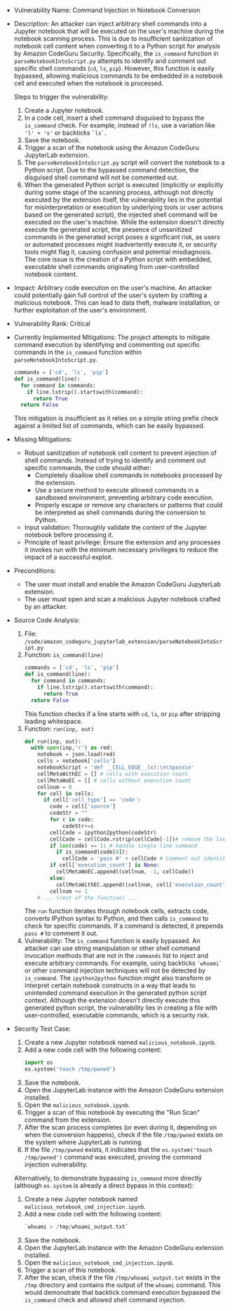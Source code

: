 - Vulnerability Name: Command Injection in Notebook Conversion
- Description:
    An attacker can inject arbitrary shell commands into a Jupyter notebook that will be executed on the user's machine during the notebook scanning process. This is due to insufficient sanitization of notebook cell content when converting it to a Python script for analysis by Amazon CodeGuru Security. Specifically, the `is_command` function in `parseNotebookIntoScript.py` attempts to identify and comment out specific shell commands (`cd`, `ls`, `pip`). However, this function is easily bypassed, allowing malicious commands to be embedded in a notebook cell and executed when the notebook is processed.

    Steps to trigger the vulnerability:
    1. Create a Jupyter notebook.
    2. In a code cell, insert a shell command disguised to bypass the `is_command` check. For example, instead of `!ls`, use a variation like  `'l' + 's'` or backticks `` `ls` ``.
    3. Save the notebook.
    4. Trigger a scan of the notebook using the Amazon CodeGuru JupyterLab extension.
    5. The `parseNotebookIntoScript.py` script will convert the notebook to a Python script. Due to the bypassed command detection, the disguised shell command will not be commented out.
    6. When the generated Python script is executed (implicitly or explicitly during some stage of the scanning process, although not directly executed by the extension itself, the vulnerability lies in the potential for misinterpretation or execution by underlying tools or user actions based on the generated script), the injected shell command will be executed on the user's machine. While the extension doesn't directly execute the generated script, the presence of unsanitized commands in the generated script poses a significant risk, as users or automated processes might inadvertently execute it, or security tools might flag it, causing confusion and potential misdiagnosis. The core issue is the creation of a Python script with embedded, executable shell commands originating from user-controlled notebook content.
- Impact:
    Arbitrary code execution on the user's machine. An attacker could potentially gain full control of the user's system by crafting a malicious notebook. This can lead to data theft, malware installation, or further exploitation of the user's environment.
- Vulnerability Rank: Critical
- Currently Implemented Mitigations:
    The project attempts to mitigate command execution by identifying and commenting out specific commands in the `is_command` function within `parseNotebookIntoScript.py`.
    ```python
    commands = ['cd', 'ls', 'pip']
    def is_command(line):
      for command in commands:
        if line.lstrip().startswith(command):
          return True
      return False
    ```
    This mitigation is insufficient as it relies on a simple string prefix check against a limited list of commands, which can be easily bypassed.
- Missing Mitigations:
    - Robust sanitization of notebook cell content to prevent injection of shell commands. Instead of trying to identify and comment out specific commands, the code should either:
        -  Completely disallow shell commands in notebooks processed by the extension.
        -  Use a secure method to execute allowed commands in a sandboxed environment, preventing arbitrary code execution.
        -  Properly escape or remove any characters or patterns that could be interpreted as shell commands during the conversion to Python.
    - Input validation: Thoroughly validate the content of the Jupyter notebook before processing it.
    - Principle of least privilege: Ensure the extension and any processes it invokes run with the minimum necessary privileges to reduce the impact of a successful exploit.
- Preconditions:
    - The user must install and enable the Amazon CodeGuru JupyterLab extension.
    - The user must open and scan a malicious Jupyter notebook crafted by an attacker.
- Source Code Analysis:
    1. File: `/code/amazon_codeguru_jupyterlab_extension/parseNotebookIntoScript.py`
    2. Function: `is_command(line)`
       ```python
       commands = ['cd', 'ls', 'pip']
       def is_command(line):
         for command in commands:
           if line.lstrip().startswith(command):
             return True
         return False
       ```
       This function checks if a line starts with `cd`, `ls`, or `pip` after stripping leading whitespace.
    3. Function: `run(inp, out)`
       ```python
       def run(inp, out):
         with open(inp,'r') as red:
           notebook = json.load(red)
           cells = notebook['cells']
           notebookScript = 'def __CELL_EDGE__(x):\n\tpass\n'
           cellMetaWithEC = [] # cells with execution count
           cellMetaWoEC = [] # cells without execution count
           cellnum = 0
           for cell in cells:
             if cell['cell_type'] == 'code':
               code = cell['source']
               codeStr = ""
               for c in code:
                   codeStr+=c
               cellCode = ipython2python(codeStr)
               cellCode = cellCode.rstrip(cellCode[-1])# remove the last line break
               if len(code) == 1: # handle single line command
                 if is_command(code[0]):
                   cellCode = 'pass #' + cellCode # Comment out identified commands
               if cell['execution_count'] is None:
                 cellMetaWoEC.append((cellnum, -1, cellCode))
               else:
                 cellMetaWithEC.append((cellnum, cell['execution_count'], cellCode))
               cellnum += 1
           # ... (rest of the function) ...
       ```
       The `run` function iterates through notebook cells, extracts code, converts IPython syntax to Python, and then calls `is_command` to check for specific commands. If a command is detected, it prepends `pass #` to comment it out.
    4. Vulnerability: The `is_command` function is easily bypassed. An attacker can use string manipulation or other shell command invocation methods that are not in the `commands` list to inject and execute arbitrary commands. For example, using backticks `` `whoami` `` or other command injection techniques will not be detected by `is_command`. The `ipython2python` function might also transform or interpret certain notebook constructs in a way that leads to unintended command execution in the generated python script context.  Although the extension doesn't directly execute this generated python script, the vulnerability lies in creating a file with user-controlled, executable commands, which is a security risk.
- Security Test Case:
    1. Create a new Jupyter notebook named `malicious_notebook.ipynb`.
    2. Add a new code cell with the following content:
       ```python
       import os
       os.system('touch /tmp/pwned')
       ````
    3. Save the notebook.
    4. Open the JupyterLab instance with the Amazon CodeGuru extension installed.
    5. Open the `malicious_notebook.ipynb`.
    6. Trigger a scan of this notebook by executing the "Run Scan" command from the extension.
    7. After the scan process completes (or even during it, depending on when the conversion happens), check if the file `/tmp/pwned` exists on the system where JupyterLab is running.
    8. If the file `/tmp/pwned` exists, it indicates that the `os.system('touch /tmp/pwned')` command was executed, proving the command injection vulnerability.

    Alternatively, to demonstrate bypassing `is_command` more directly (although `os.system` is already a direct bypass in this context):

    1. Create a new Jupyter notebook named `malicious_notebook_cmd_injection.ipynb`.
    2. Add a new code cell with the following content:
       ```python
       `whoami > /tmp/whoami_output.txt`
       ```
    3. Save the notebook.
    4. Open the JupyterLab instance with the Amazon CodeGuru extension installed.
    5. Open the `malicious_notebook_cmd_injection.ipynb`.
    6. Trigger a scan of this notebook.
    7. After the scan, check if the file `/tmp/whoami_output.txt` exists in the `/tmp` directory and contains the output of the `whoami` command. This would demonstrate that backtick command execution bypassed the `is_command` check and allowed shell command injection.